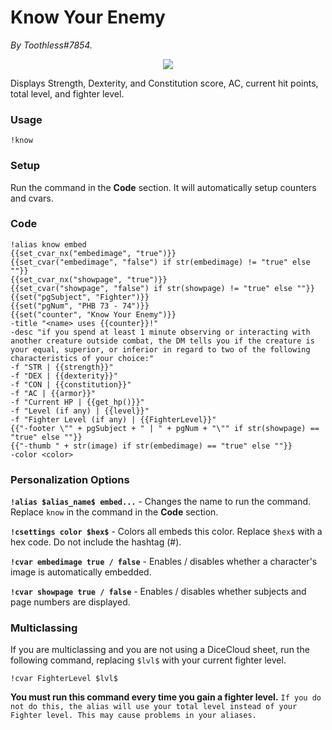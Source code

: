 # Know Your Enemy
*By Toothless#7854.*

<p align="center">
  <img src="https://i.imgur.com/9dzABzv.png"/>
</p>

Displays Strength, Dexterity, and Constitution score, AC, current hit points, total level, and fighter level.

### Usage

``!know``

### Setup
Run the command in the **Code** section. It will automatically setup counters and cvars.

### Code
```GN
!alias know embed 
{{set_cvar_nx("embedimage", "true")}}
{{set_cvar("embedimage", "false") if str(embedimage) != "true" else ""}}
{{set_cvar_nx("showpage", "true")}}
{{set_cvar("showpage", "false") if str(showpage) != "true" else ""}}
{{set("pgSubject", "Fighter")}}
{{set("pgNum", "PHB 73 - 74")}}
{{set("counter", "Know Your Enemy")}}
-title "<name> uses {{counter}}!" 
-desc "if you spend at least 1 minute observing or interacting with another creature outside combat, the DM tells you if the creature is your equal, superior, or inferior in regard to two of the following characteristics of your choice:" 
-f "STR | {{strength}}" 
-f "DEX | {{dexterity}}" 
-f "CON | {{constitution}}" 
-f "AC | {{armor}}" 
-f "Current HP | {{get_hp()}}" 
-f "Level (if any) | {{level}}" 
-f "Fighter Level (if any) | {{FighterLevel}}" 
{{"-footer \"" + pgSubject + " | " + pgNum + "\"" if str(showpage) == "true" else ""}}
{{"-thumb " + str(image) if str(embedimage) == "true" else ""}}
-color <color>
```

### Personalization Options

**``!alias $alias_name$ embed...``** - Changes the name to run the command. Replace ``know`` in the command in the **Code** section.

**``!csettings color $hex$``** - Colors all embeds this color. Replace ``$hex$`` with a hex code. Do not include the hashtag (#).

**``!cvar embedimage true / false``** - Enables / disables whether a character's image is automatically embedded.

**``!cvar showpage true / false``** - Enables / disables whether subjects and page numbers are displayed.

### Multiclassing

If you are multiclassing and you are not using a DiceCloud sheet, run the following command, replacing ``$lvl$`` with your current fighter level.

```GN
!cvar FighterLevel $lvl$
```

**You must run this command every time you gain a fighter level.** ```If you do not do this, the alias will use your total level instead of your Fighter level. This may cause problems in your aliases.```
